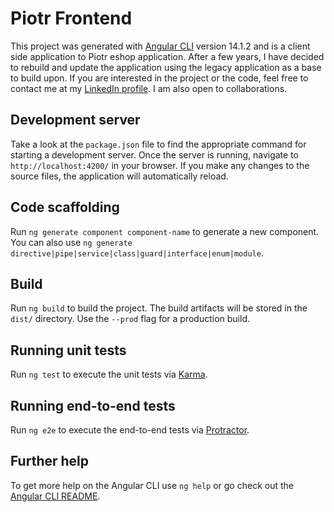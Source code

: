 # Piotr Frontend

This project was generated with [Angular CLI](https://github.com/angular/angular-cli) version 14.1.2 and is a client side application to Piotr eshop application.
After a few years, I have decided to rebuild and update the application using the legacy application as a base to build upon.
If you are interested in the project or the code, feel free to contact me at my [LinkedIn profile](https://www.linkedin.com/in/pavol-miklaš-2a0b6b174/). I am also open to collaborations.

## Development server

Take a look at the `package.json` file to find the appropriate command for starting a development server. Once the server is running, navigate to `http://localhost:4200/` in your browser. If you make any changes to the source files, the application will automatically reload.

## Code scaffolding

Run `ng generate component component-name` to generate a new component. You can also use `ng generate directive|pipe|service|class|guard|interface|enum|module`.

## Build

Run `ng build` to build the project. The build artifacts will be stored in the `dist/` directory. Use the `--prod` flag for a production build.

## Running unit tests

Run `ng test` to execute the unit tests via [Karma](https://karma-runner.github.io).

## Running end-to-end tests

Run `ng e2e` to execute the end-to-end tests via [Protractor](http://www.protractortest.org/).

## Further help

To get more help on the Angular CLI use `ng help` or go check out the [Angular CLI README](https://github.com/angular/angular-cli/blob/master/README.md).
